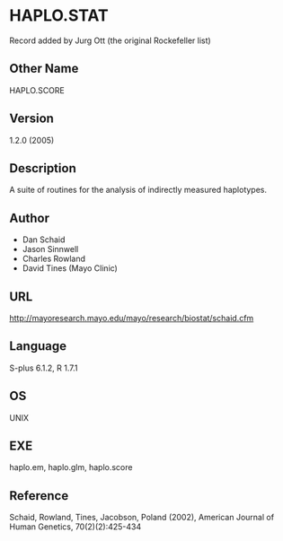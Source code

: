 # HAPLO.STAT
Record added by Jurg Ott (the original Rockefeller list)

## Other Name
HAPLO.SCORE

## Version
1.2.0 (2005)

## Description
A suite of routines for the analysis of indirectly measured haplotypes.

## Author
* Dan Schaid
* Jason Sinnwell
* Charles Rowland
* David Tines (Mayo Clinic)

## URL
http://mayoresearch.mayo.edu/mayo/research/biostat/schaid.cfm

## Language
S-plus 6.1.2, R 1.7.1

## OS
UNIX

## EXE
haplo.em, haplo.glm, haplo.score

## Reference
Schaid, Rowland, Tines, Jacobson, Poland (2002), American Journal of Human Genetics, 70(2)(2):425-434